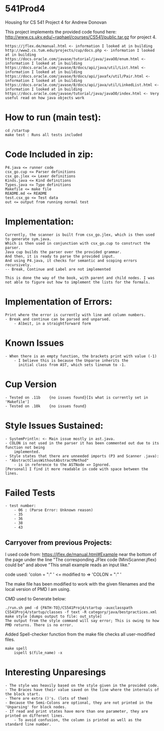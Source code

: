 # 541Prod4
Housing for CS 541 Project 4 for Andrew Donovan

This project implements the provided code found here: http://www.cs.uky.edu/~raphael/courses/CS541/public.tar.gz for project 4.

    https://jflex.de/manual.html <- information I looked at in building
    http://www2.cs.tum.edu/projects/cup/docs.php <- information I looked at in building
    https://docs.oracle.com/javase/tutorial/java/javaOO/enum.html <- information I looked at in building
    https://docs.oracle.com/javase/8/docs/api/java/util/List.html <- information I looked at in building
    https://docs.oracle.com/javase/9/docs/api/javafx/util/Pair.html <- information I looked at in building
    https://docs.oracle.com/javase/8/docs/api/java/util/LinkedList.html <- information I looked at in building 
    https://docs.oracle.com/javase/tutorial/java/javaOO/index.html <- Very useful read on how java objects work

# How to run (main test):

    cd /startup
    make test : Runs all tests included

# Code Included in zip:

    P4.java <= runner code
    csx_go.cup <= Parser definitions
    csx_go.jlex <= Lexer definitions
    Kinds.java <= Kind definitions
    Types.java <= Type definitions
    Makefile <= make file
    README.md <= README
    test.csx_go <= Test data
    out <= output from running normal test

# Implementation:

    Currently, the scanner is built from csx_go.jlex, which is then used to generate sym.java. 
    Which is then used in conjunction with csx_go.cup to construct the parser. 
    Java cup builds the parser over the provided grammar.
    And then, it is ready to parse the provided input.
    And using P4.java, it checks for semantic and scoping errors recursively.
    -- Break, Continue and Label are not implemented

    This is done the way of the book, with parent and child nodes. I was not able to figure out how to implement the lists for the formals.

# Implementation of Errors:

    Print where the error is currently with line and column numbers.
    - Break and continue can be parsed and unparsed. 
        - Albeit, in a straightforward form


# Known Issues
    - When there is an empty function, the brackets print with value (-1)
        - I believe this is because the Unparse inherits the 
          initial class from AST, which sets linenum to -1.

# Cup Version
    - Tested on .11b    {no issues found}[Is what is currently set in 'Makefile']
    - Tested on .10k    {no issues found}

# Style Issues Sustained:

    - SystemPrintln: <- Main issue mostly in ast.java.
    - COLON is not used in the parser it has been commented out due to its function not being
        implemented.
    - Style states that there are unneeded imports (P3 and Scanner .java): 
    - "AbstractClassWithoutAbstractMethod"
        - is in reference to the ASTNode => Ignored.
    [Personal] I find it more readable in code with space between the lines.

# Failed Tests

    - test number:
        - 06 : (Parse Error: Unknown reason)
        - 35
        - 36
        - 38
        - 43

## Carryover from previous Projects:

I used code from: https://jflex.de/manual.html#Example near the bottom of the page under the line "The corresponding JFlex code (MiniScanner.jflex) could be" and above "This small example reads an input like."

code used: 'colon = ":" ' <= modified to => 'COLON = ":" '

The make file has been modified to work with the given filenames and the local version of PMD I am using.

CMD used to Generate below:

    ./run.sh pmd -d {PATH-TO}/CS541Proj4/startup -auxclasspath CS541Proj4/startup/classes -f text -R category/java/bestpractices.xml
    make style [dumps output to file: out_style]
    The output from the style command will say error; This is owing to how PMD returns. There is no error.

Added Spell-checker function from the make file checks all user-modified files.

    make spell
        ispell $(file_name) -x

# Interesting Unparesings
    - The style was heavily based on the style given in the provided code.
    - The Braces have their value saved on the line where the internals of the block start.
    - There are extra ()'s. (lots of them)
    - Because the Semi-Colons are optional, they are not printed in the 'Unparsing' for block nodes.
    - If read and print states have more than one parameter, they are printed on different lines.
        - To avoid confusion, the column is printed as well as the standard line number. 